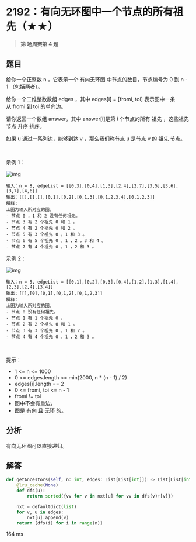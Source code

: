# 2192：有向无环图中一个节点的所有祖先（★★）


> **第  场周赛第 4 题**

## 题目

给你一个正整数 n ，它表示一个 有向无环图 中节点的数目，节点编号为 0 到 n - 1 （包括两者）。

给你一个二维整数数组 edges ，其中 edges[i] = [fromi, toi] 表示图中一条从 fromi 到 toi 的单向边。

请你返回一个数组 answer，其中 answer[i]是第 i 个节点的所有 祖先 ，这些祖先节点 升序 排序。

如果 u 通过一系列边，能够到达 v ，那么我们称节点 u 是节点 v 的 祖先 节点。

 

示例 1：

![img](https://assets.leetcode.com/uploads/2019/12/12/e1.png)

    输入：n = 8, edgeList = [[0,3],[0,4],[1,3],[2,4],[2,7],[3,5],[3,6],[3,7],[4,6]]
    输出：[[],[],[],[0,1],[0,2],[0,1,3],[0,1,2,3,4],[0,1,2,3]]
    解释：
    上图为输入所对应的图。
    - 节点 0 ，1 和 2 没有任何祖先。
    - 节点 3 有 2 个祖先 0 和 1 。
    - 节点 4 有 2 个祖先 0 和 2 。
    - 节点 5 有 3 个祖先 0 ，1 和 3 。
    - 节点 6 有 5 个祖先 0 ，1 ，2 ，3 和 4 。
    - 节点 7 有 4 个祖先 0 ，1 ，2 和 3 。
示例 2：

![img](https://assets.leetcode.com/uploads/2019/12/12/e2.png)

    输入：n = 5, edgeList = [[0,1],[0,2],[0,3],[0,4],[1,2],[1,3],[1,4],[2,3],[2,4],[3,4]]
    输出：[[],[0],[0,1],[0,1,2],[0,1,2,3]]
    解释：
    上图为输入所对应的图。
    - 节点 0 没有任何祖先。
    - 节点 1 有 1 个祖先 0 。
    - 节点 2 有 2 个祖先 0 和 1 。
    - 节点 3 有 3 个祖先 0 ，1 和 2 。
    - 节点 4 有 4 个祖先 0 ，1 ，2 和 3 。
 

提示：
- 1 <= n <= 1000
- 0 <= edges.length <= min(2000, n * (n - 1) / 2)
- edges[i].length == 2
- 0 <= fromi, toi <= n - 1
- fromi != toi
- 图中不会有重边。
- 图是 有向 且 无环 的。


 
## 分析

有向无环图可以直接递归。


## 解答

```python
def getAncestors(self, n: int, edges: List[List[int]]) -> List[List[int]]:
    @lru_cache(None)
    def dfs(u):
        return sorted({vv for v in nxt[u] for vv in dfs(v)+[v]})

    nxt = defaultdict(list)
    for v, u in edges:
        nxt[u].append(v)
    return [dfs(i) for i in range(n)]
```
164 ms
